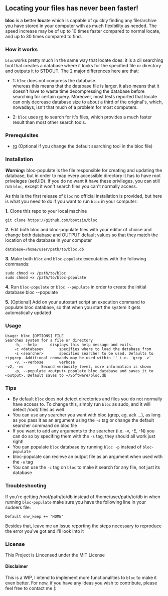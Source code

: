 ## Locating your files has never been faster!

**bloc** is a **b**etter **loc**ate which is capable of quickly finding any file/archive you have stored in your computer with as much flexibility as needed. The speed increase may be of up to 10 times faster compared to normal locate, and up to 30 times compared to find.

### How it works
`bloc`works pretty much in the same way that locate does: it is a cli searching tool that creates a database where it looks for the specified file or directory and outputs it to STDOUT. The 2 major differences here are that:

* 1: `bloc` does not compress the database.  
whereas this means that the database file is larger, it also means that it doesn't have to waste time decompressing the database before searching for certain query. Moreover, most tests reported that locate can only decrease database size to about a third of the original's, which, nowadays, isn't that much of a problem for most computers.
    
* 2: `bloc` uses [rg](https://github.com/BurntSushi/ripgrep) to search for it's files, which provides a much faster result than most other search tools.
    
### Prerequisites
* [rg](https://github.com/BurntSushi/ripgrep) (Optional if you change the default searching tool in the bloc file)

### Installation

***Warning:*** bloc-populate is the file responsible for creating and updating the database, but in order to map every accessible directory it has to have root priveleges (setUID). If you do no want it have these privileges, you can still run `bloc`, except it won't search files you can't normally access.

As this is the first release of `bloc` no official installation is provided, but here is what you need to do if you want to run `bloc` in your computer:

**1.** Clone this repo to your local machine
    
    git clone https://github.com/bootzin/bloc

**2.** Edit both bloc and bloc-populate files with your editor of choice and change both database and OUTPUT default values so that they match the location of the database in your computer
    
    database=/home/user/path/to/bloc.db
   
**3.** Make both `bloc` and `bloc-populate` executables with the following commands:

    sudo chmod +x /path/to/bloc
    sudo chmod +x /path/to/bloc-populate
   
**4.** Run `bloc-populate` or `bloc --populate` in order to create the initial database
    bloc --populate
    
**5.** [Optional] Add on your autostart script an execution command to populate bloc database, so that when you start the system it gets automatically updated

### Usage

    Usage: bloc [OPTIONS] FILE
    Searches system for a file or directory
        -h, --help 		displays this help message and exits.
        -c <database>		specifies where to load the database from
        -s <searcher>		specifies searcher to be used. Defaults to ripgrep. Additional commands may be used within '' i.e. 'grep -v'
        -v, --verbose		verbose
	-v2, -vv		Second verbosity level, more information is shown
        -p, --populate <output>	populate bloc database and saves it to <output>. Default saves to ~/Software/bloc.db

### Tips

* By default `bloc` does not detect directories and files you do not normally have access to. To change this, simply run `bloc` as sudo, and it will detect /root/ files as well
* You can use any searcher you want with bloc (grep, ag, ack ...), as long as you pass it as an argument using the `-s` tag or change the default searcher command on bloc file
* If you want to add any arguments to the searcher (i.e. -v, -E, -N) you can do so by specifing them with the `-s` tag, they should all work just right!
* You can populate `bloc` database by running `bloc -p` instead of `bloc-populate`
* bloc-populate can recieve an output file as an argument when used with the `-o` tag
* You can use the `-c` tag on `bloc` to make it search for any file, not just its database

### Troubleshooting

If you're getting /root/path/to/db instead of /home/user/path/to/db in when running `bloc-populate` make sure you have the following line in your sudoers file:

	Default env_keep += "HOME"

Besides that, leave me an Issue reporting the steps necessary to reproduce the error you've got and I'll look into it

### License

This Project is Lincensed under the MIT License

#### Disclaimer
This is a WIP, I intend to implement more functionalities to `bloc` to make it even better. For now, if you have any ideas you wish to contribute, please feel free to contact me (:
